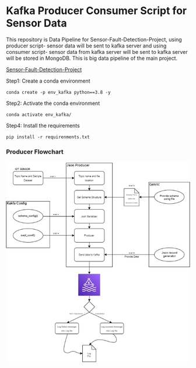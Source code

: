 # Kafka Producer Consumer Script for Sensor Data

This repository is Data Pipeline for Sensor-Fault-Detection-Project, using producer script- sensor data will be sent to kafka server and using consumer script- sensor data from kafka server will be sent to kafka server will be stored in MongoDB. This is big data pipeline of the main project. 

[Sensor-Fault-Detection-Project]()

Step1: Create a conda environment
```
conda create -p env_kafka python==3.8 -y
```

Step2: Activate the conda environment
```
conda activate env_kafka/
```
Step4: Install the requirements
```
pip install -r requirenments.txt
```

### Producer Flowchart
![image](https://github.com/vaasu2002/Kafka-Producer-Consumer/blob/main/flowchat/Kafka%20Producer.png)
